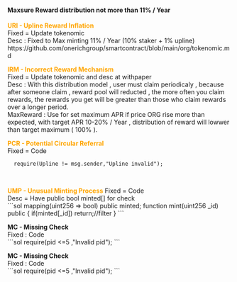 <h4>Maxsure Reward distribution not more than 11% / Year </h4>
 


<p>
<b style="color:orange">URI - Upline Reward Inflation</b></br>
Fixed = Update tokenomic</br>
Desc : Fixed to Max minting 11% / Year (10% staker + 1% upline)</br>
https://github.com/onerichgroup/smartcontract/blob/main/org/tokenomic.md
 </br>
</p>

<p>
<b style="color:orange">IRM - Incorrect Reward Mechanism</b></br>
Fixed = Update tokenomic and desc at withpaper</br>
Desc : With this distribution model , user must claim periodicaly , because after someone claim , reward pool will reducted , the more often you claim rewards, the rewards you get will be greater than those who claim rewards over a longer period.</br>
MaxReward : Use for set maximum APR if price ORG rise more than expected, with target APR 10-20% / Year , distribution of reward will lowwer than target maximum ( 100% ).
 </br>
</p>

<b style="color:orange">PCR - Potential Circular Referral</b></br>
Fixed = Code</br>
```sol
  require(Upline != msg.sender,"Upline invalid");
```
 </br>
</p>

<p>
<b style="color:orange">UMP - Unusual Minting Process</b>
Fixed = Code</br>
Desc = Have public bool minted[] for check</br>
```sol
mapping(uint256 => bool) public minted;
function mint(uint256 _id) public {
if(minted[_id]) return;//filter
}
```
 </br>
</p>

<p>
<b>MC - Missing Check</b></br>
Fixed : Code</br>
```sol
 require(pid <=5 ,"Invalid pid");
 ```
 </br>
</p>

<p>
<b>MC - Missing Check</b></br>
Fixed : Code</br>
```sol
 require(pid <=5 ,"Invalid pid");
 ```
 </br>
</p>






